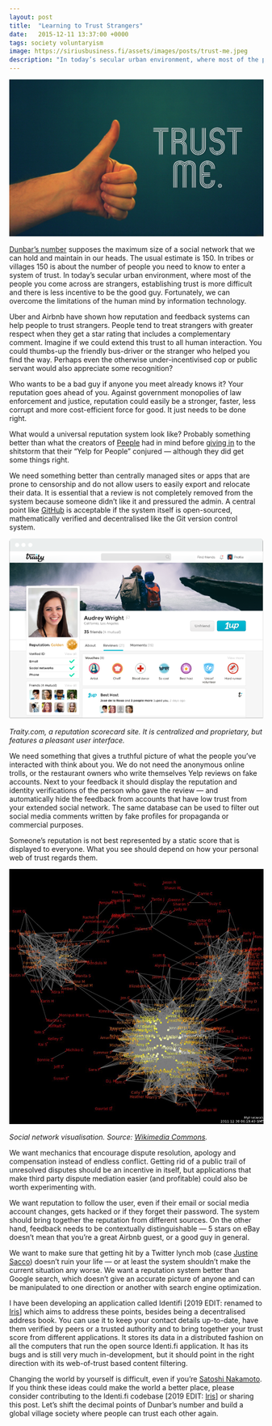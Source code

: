 ```yaml
---
layout: post
title:  "Learning to Trust Strangers"
date:   2015-12-11 13:37:00 +0000
tags: society voluntaryism
image: https://siriusbusiness.fi/assets/images/posts/trust-me.jpeg
description: "In today’s secular urban environment, where most of the people you come across are strangers, establishing trust is more difficult and there is less incentive to be the good guy. Fortunately, we can overcome the limitations of the human mind by information technology."
---
```

![Trust me](/assets/images/posts/trust-me.jpeg)

[Dunbar’s number](https://en.wikipedia.org/wiki/Dunbar%27s_number) supposes the maximum size of a social network that we can hold and maintain in our heads. The usual estimate is 150. In tribes or villages 150 is about the number of people you need to know to enter a system of trust. In today’s secular urban environment, where most of the people you come across are strangers, establishing trust is more difficult and there is less incentive to be the good guy. Fortunately, we can overcome the limitations of the human mind by information technology.

Uber and Airbnb have shown how reputation and feedback systems can help people to trust strangers. People tend to treat strangers with greater respect when they get a star rating that includes a complementary comment.
Imagine if we could extend this trust to all human interaction. You could thumbs-up the friendly bus-driver or the stranger who helped you find the way. Perhaps even the otherwise under-incentivised cop or public servant would also appreciate some recognition?

Who wants to be a bad guy if anyone you meet already knows it? Your reputation goes ahead of you. Against government monopolies of law enforcement and justice, reputation could easily be a stronger, faster, less corrupt and more cost-efficient force for good. It just needs to be done right.

What would a universal reputation system look like? Probably something better than what the creators of [Peeple](https://www.washingtonpost.com/news/the-intersect/wp/2015/09/30/everyone-you-know-will-be-able-to-rate-you-on-the-terrifying-yelp-for-people-whether-you-want-them-to-or-not/) had in mind before [giving in](https://www.washingtonpost.com/news/the-intersect/wp/2015/10/05/after-internet-backlash-peeple-co-founder-will-revise-her-app-to-make-it-positive/) to the shitstorm that their “Yelp for People” conjured — although they did get some things right.

We need something better than centrally managed sites or apps that are prone to censorship and do not allow users to easily export and relocate their data. It is essential that a review is not completely removed from the system because someone didn’t like it and pressured the admin. A central point like [GitHub](https://en.wikipedia.org/wiki/GitHub) is acceptable if the system itself is open-sourced, mathematically verified and decentralised like the Git version control system.

![Traity.com](/assets/images/posts/traity.png)

*Traity.com, a reputation scorecard site. It is centralized and proprietary, but features a pleasant user interface.*

We need something that gives a truthful picture of what the people you’ve interacted with think about you. We do not need the anonymous online trolls, or the restaurant owners who write themselves Yelp reviews on fake accounts. Next to your feedback it should display the reputation and identity verifications of the person who gave the review — and automatically hide the feedback from accounts that have low trust from your extended social network. The same database can be used to filter out social media comments written by fake profiles for propaganda or commercial purposes.

Someone’s reputation is not best represented by a static score that is displayed to everyone. What you see should depend on how your personal web of trust regards them.

![Social network visualisation](/assets/images/posts/social-network-visualization.jpeg)

*Social network visualisation. Source: [Wikimedia Commons](https://commons.wikimedia.org/wiki/File:Kencf0618FacebookNetwork.jpg).*

We want mechanics that encourage dispute resolution, apology and compensation instead of endless conflict. Getting rid of a public trail of unresolved disputes should be an incentive in itself, but applications that make third party dispute mediation easier (and profitable) could also be worth experimenting with.

We want reputation to follow the user, even if their email or social media account changes, gets hacked or if they forget their password. The system should bring together the reputation from different sources. On the other hand, feedback needs to be contextually distinguishable — 5 stars on eBay doesn’t mean that you’re a great Airbnb guest, or a good guy in general.

We want to make sure that getting hit by a Twitter lynch mob (case [Justine Sacco](http://www.nytimes.com/2015/02/15/magazine/how-one-stupid-tweet-ruined-justine-saccos-life.html)) doesn’t ruin your life — or at least the system shouldn’t make the current situation any worse. We want a reputation system better than Google search, which doesn’t give an accurate picture of anyone and can be manipulated to one direction or another with search engine optimization.

I have been developing an application called Identifi [2019 EDIT: renamed to [Iris](https://github.com/irislib/iris)] which aims to address these points, besides being a decentralised address book. You can use it to keep your contact details up-to-date, have them verified by peers or a trusted authority and to bring together your trust score from different applications. It stores its data in a distributed fashion on all the computers that run the open source Identi.fi application. It has its bugs and is still very much in-development, but it should point in the right direction with its web-of-trust based content filtering.

Changing the world by yourself is difficult, even if you’re [Satoshi Nakamoto](https://en.wikipedia.org/wiki/Satoshi_Nakamoto). If you think these ideas could make the world a better place, please consider contributing to the Identi.fi codebase [2019 EDIT: [Iris](https://github.com/irislib/iris)] or sharing this post. Let’s shift the decimal points of Dunbar’s number and build a global village society where people can trust each other again.
